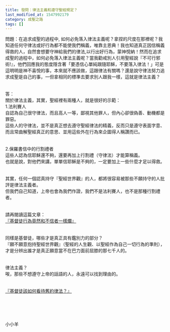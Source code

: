 ```yaml
---
title: 發問：律法主義和遵守聖經規定？
last_modified_at: 1547992179
category: 成聖之路
tags: []
---
```


<p>問題：在追求成聖的過程中, 如何必免落入律法主義呢？拿捏的尺度在那裡呢？我知道任何守律法或好行為都不能使我們稱義，唯靠主恩典！我也知道真正因信稱義得救的人，自然會想要守神給我們的律法,以行出好行為，蒙神悅納！然而在追求成聖的過程中，如何必免落入律法主義呢？當我勸戒別人引用聖經說『不可行邪術!』，他們回應我的態度隱含著「要憑信心單純跟隨耶穌，不要落入律法！」可是這明明是神不喜悅的事，本來就不應該做，這跟律法有關嗎？還是說守律法努力追求成聖是自己的事，一但拿相同的標準去要求別人跟我一樣，這就是律法主義？ <br/><!--more--> <br/><br/>答：<br/>關於律法主義，其實，聖經裡有兩種人，就是很好的示範：<br/>1.法利賽人<br/>自認為自己很守律法，而且高人一等，鄙視其他罪人，但內心卻很偽善、動機都是罪惡。<br/>這些人的守律法，並不是真正想去遵守聖經律法的精義，反而只是遵守表面字意、而且常曲解聖經真正的意思、並用這些外在行為來企圖得人稱讚而已。<br/><br/> <br/>2.保羅書信中的行割禮者<br/>這些人認為信耶穌還不夠，還要再加上行割禮（守律法）才能算稱義。<br/>也就是說，對他們來講，單單信耶穌是不夠的，一定要加上一些什麼才足以得救。<br/><br/> <br/>其實，任何一個認真持守『聖經世界觀』的人，都將很容易被那些不願持守的人批評是律法主義者。<br/>但我們自己知道，上帝也會為我們作證，我們不是法利賽人，也不是那種行割禮者。<br/><br/> <br/>請再閱讀這篇文章：<br/><a href="/posts/269194268">『基督徒行為竟然和不信者一樣爛』</a><br/><br/><br/>同樣是基督徒，哪些才是真正具有鑑別力的部分？<br/>『願不願意抱持聖經世界觀』（聖經的人生觀、以聖經作為自己一切行為的準則），才是分辨出誰才是真正願意當不在巴力面前屈膝的那七千人的。<br/> <br/><br/>律法主義？<br/>唉，那些不想遵守上帝的話語的人，永遠可以找到理由的。<br/> <br/><br/><a href="/posts/269194716">『基督徒該如何看待舊約律法？』</a><br/><br/><br/><br/><br/><br/>小小羊<br/><br/><br/><br/><br/></p>